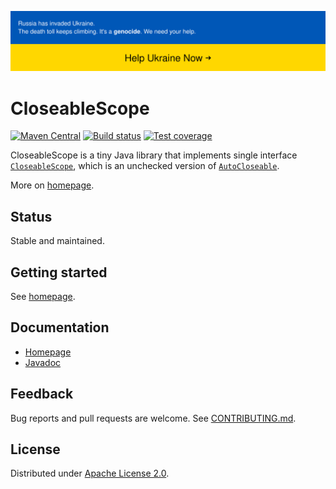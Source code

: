 <!--- Generated by scripts/configure.py --->
[![SWUbanner](https://raw.githubusercontent.com/vshymanskyy/StandWithUkraine/main/banner2-direct.svg)](https://github.com/vshymanskyy/StandWithUkraine/blob/main/docs/README.md)

# CloseableScope

[![Maven Central](https://img.shields.io/maven-central/v/com.machinezoo.closeablescope/closeablescope)](https://search.maven.org/artifact/com.machinezoo.closeablescope/closeablescope)
[![Build status](https://github.com/robertvazan/closeablescope/workflows/build/badge.svg)](https://github.com/robertvazan/closeablescope/actions/workflows/build.yml)
[![Test coverage](https://codecov.io/gh/robertvazan/closeablescope/branch/master/graph/badge.svg)](https://codecov.io/gh/robertvazan/closeablescope)

CloseableScope is a tiny Java library that implements single interface [`CloseableScope`](https://closeablescope.machinezoo.com/javadoc/com.machinezoo.closeablescope/com/machinezoo/closeablescope/CloseableScope.html), which is an unchecked version of
[`AutoCloseable`](https://docs.oracle.com/en/java/javase/11/docs/api/java.base/java/lang/AutoCloseable.html).

More on [homepage](https://closeablescope.machinezoo.com/).

## Status

Stable and maintained.

## Getting started

See [homepage](https://closeablescope.machinezoo.com/).

## Documentation

* [Homepage](https://closeablescope.machinezoo.com/)
* [Javadoc](https://closeablescope.machinezoo.com/javadoc/com.machinezoo.closeablescope/com/machinezoo/closeablescope/package-summary.html)

## Feedback

Bug reports and pull requests are welcome. See [CONTRIBUTING.md](CONTRIBUTING.md).

## License

Distributed under [Apache License 2.0](LICENSE).
